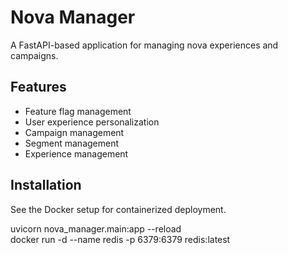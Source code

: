# Nova Manager

A FastAPI-based application for managing nova experiences and campaigns.

## Features

- Feature flag management
- User experience personalization
- Campaign management
- Segment management
- Experience management

## Installation

See the Docker setup for containerized deployment.

uvicorn nova_manager.main:app --reload   
docker run -d --name redis -p 6379:6379 redis:latest